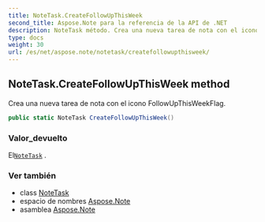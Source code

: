 ```yaml
---
title: NoteTask.CreateFollowUpThisWeek
second_title: Aspose.Note para la referencia de la API de .NET
description: NoteTask método. Crea una nueva tarea de nota con el icono FollowUpThisWeekFlag.
type: docs
weight: 30
url: /es/net/aspose.note/notetask/createfollowupthisweek/
---
```

## NoteTask.CreateFollowUpThisWeek method

Crea una nueva tarea de nota con el icono FollowUpThisWeekFlag.

```csharp
public static NoteTask CreateFollowUpThisWeek()
```

### Valor_devuelto

El[`NoteTask`](../) .

### Ver también

* class [NoteTask](../)
* espacio de nombres [Aspose.Note](../../notetask/)
* asamblea [Aspose.Note](../../../)


